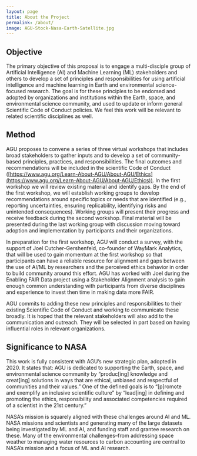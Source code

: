 ```yaml
---
layout: page
title: About the Project
permalink: /about/
image: AGU-Stock-Nasa-Earth-Satellite.jpg
---
```


## Objective

The primary objective of this proposal is to engage a multi-disciple group of Artificial Intelligence (AI) and Machine Learning (ML) stakeholders and others to develop a set of principles and responsibilities for using artificial intelligence and machine learning in Earth and environmental science-focused research. The goal is for these principles to be endorsed and adopted by organizations and institutions within the Earth, space, and environmental science community, and used to update or inform general Scientific Code of Conduct policies. We feel this work will be relevant to related scientific disciplines as well.   


## Method 

AGU proposes to convene a series of three virtual workshops that includes broad stakeholders to gather inputs and to develop a set of community-based principles, practices, and responsibilities.  The final outcomes and recommendations will be included in the scientific Code of Conduct ([https://www.agu.org/Learn-About-AGU/About-AGU/Ethics](https://www.agu.org/Learn-About-AGU/About-AGU/Ethics)).  In the first workshop we will review existing material and identify gaps. By the end of the first workshop, we will establish working groups to develop recommendations around specific topics or needs that are identified (e.g., reporting uncertainties, ensuring replicability, identifying risks and unintended consequences). Working groups will present their progress and receive feedback during the second workshop.  Final material will be presented during the last working group with discussion moving toward adoption and implementation by participants and their organizations.  

In preparation for the first workshop, AGU will conduct a survey, with the support of Joel Cutcher-Gershenfeld, co-founder of WayMark Analytics, that will be used to gain momentum at the first workshop so that participants can have a reliable resource for alignment and gaps between the use of AI/ML by researchers and the perceived ethics behavior in order to build community around this effort.  AGU has worked with Joel during the Enabling FAIR Data project using a Stakeholder Alignment analysis to gain enough common understanding with participants from diverse disciplines and experience to invest then time in making data more FAIR.  

AGU commits to adding these new principles and responsibilities to their existing Scientific Code of Conduct and working to communicate these broadly.  It is hoped that the relevant stakeholders will also add to the communication and outreach.  They will be selected in part based on having influential roles in relevant organizations. 


## Significance to NASA 

This work is fully consistent with AGU’s new strategic plan, adopted in 2020.  It states that: AGU is dedicated to supporting the Earth, space, and environmental science community by “produc[ing] knowledge and creat[ing] solutions in ways that are ethical, unbiased and respectful of communities and their values.”  One of the defined goals is to “[p]romote and exemplify an inclusive scientific culture” by “lead[ing] in defining and promoting the ethics, responsibility and associated competencies required of a scientist in the 21st century.”   

NASA’s mission is squarely aligned with these challenges around AI and ML. NASA missions and scientists and generating many of the large datasets being investigated by ML and AI, and funding staff and grantee research on these. Many of the environmental challenges–from addressing space weather to managing water resources to carbon accounting are central to NASA’s mission and a focus of ML and AI research.  

  
